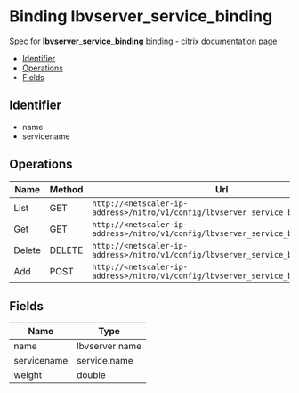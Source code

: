 # Binding lbvserver_service_binding

Spec for **lbvserver_service_binding** binding - [citrix documentation page](https://developer-docs.citrix.com/projects/netscaler-nitro-api/en/12.0/configuration/load-balancing/lbvserver_service_binding/lbvserver_service_binding/)

- [Identifier](#identifier)
- [Operations](#operations)
- [Fields](#fields)

## Identifier

- name
- servicename

## Operations

| Name | Method | Url |
|----|----|----|
| List | GET | `http://<netscaler-ip-address>/nitro/v1/config/lbvserver_service_binding` |
| Get | GET | `http://<netscaler-ip-address>/nitro/v1/config/lbvserver_service_binding/<name>` |
| Delete | DELETE | `http://<netscaler-ip-address>/nitro/v1/config/lbvserver_service_binding/<name>` |
| Add | POST | `http://<netscaler-ip-address>/nitro/v1/config/lbvserver_service_binding` |

## Fields

| Name | Type |
|----|----|
| name | lbvserver.name |
| servicename | service.name |
| weight | double |

